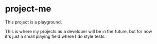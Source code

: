 # project-me

This project is a playground.

This is where my projects as a developer will be in the future, but for now it's just a small playing field where I do style tests.
